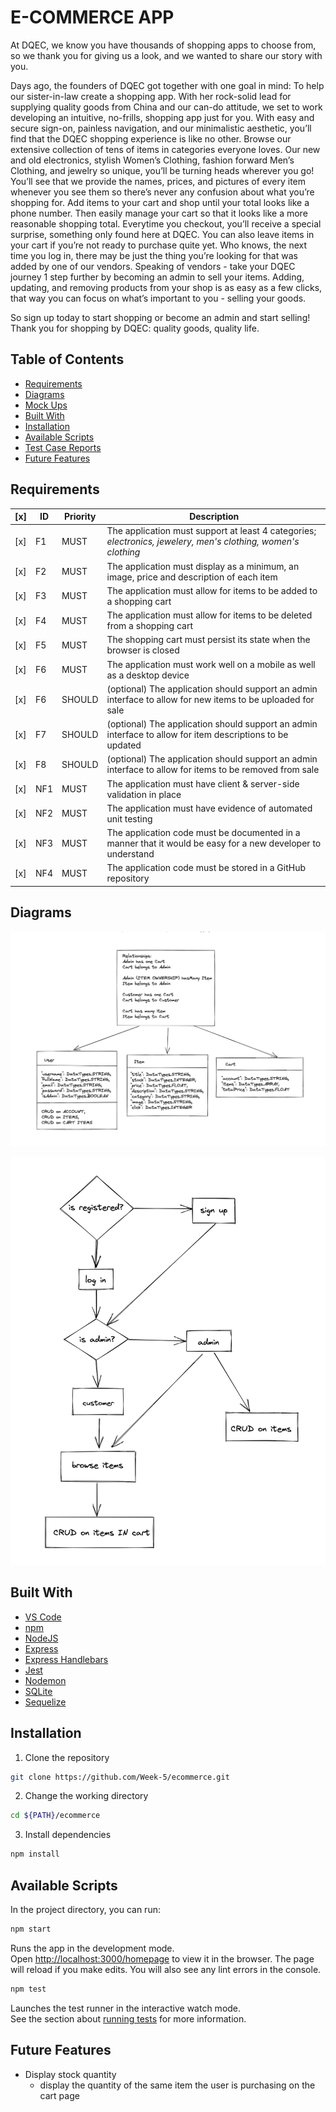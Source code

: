 # E-COMMERCE APP

At DQEC, we know you have thousands of shopping apps to choose from, so we thank you for giving us a look, and we wanted to share our story with you.

Days ago, the founders of DQEC got together with one goal in mind: To help our sister-in-law create a shopping app. With her rock-solid lead for supplying quality goods from China and our can-do attitude, we set to work developing an intuitive, no-frills, shopping app just for you. With easy and secure sign-on, painless navigation, and our minimalistic aesthetic, you’ll find that the DQEC shopping experience is like no other. Browse our extensive collection of tens of items in categories everyone loves. Our new and old electronics, stylish Women’s Clothing, fashion forward Men’s Clothing, and jewelry so unique, you’ll be turning heads wherever you go! You’ll see that we provide the names, prices, and pictures of every item whenever you see them so there’s never any confusion about what you’re shopping for. Add items to your cart and shop until your total looks like a phone number. Then easily manage your cart so that it looks like a more reasonable shopping total. Everytime you checkout, you’ll receive a special surprise, something only found here at DQEC. You can also leave items in your cart if you’re not ready to purchase quite yet. Who knows, the next time you log in, there may be just the thing you’re looking for that was added by one of our vendors. Speaking of vendors - take your DQEC journey 1 step further by becoming an admin to sell your items. Adding, updating, and removing products from your shop is as easy as a few clicks, that way you can focus on what’s important to you - selling your goods.

So sign up today to start shopping or become an admin and start selling! Thank you for shopping by DQEC: quality goods, quality life.

## Table of Contents

- [Requirements](#Requirements)
- [Diagrams](#Diagrams)
- [Mock Ups](./public/assets/mockup)
- [Built With](#Built-With)
- [Installation](#Installation)
- [Available Scripts](#Available-Scripts)
- [Test Case Reports](./test)
- [Future Features](#Future-Features)

## Requirements

| [x]  | ID   | Priority | Description                                                  |
| ---- | ---- | -------- | ------------------------------------------------------------ |
| [x]  | F1   | MUST     | The application must support at least 4 categories; *electronics, jewelery, men's clothing, women's clothing* |
| [x]  | F2   | MUST     | The application must display as a minimum, an image, price and description of each item |
| [x]  | F3   | MUST     | The application must allow for items to be added to a shopping cart |
| [x]  | F4   | MUST     | The application must allow for items to be deleted from a shopping cart |
| [x]  | F5   | MUST     | The shopping cart must persist its state when the browser is closed |
| [x]  | F6   | MUST     | The application must work well on a mobile as well as a desktop device |
| [x]  | F6   | SHOULD   | (optional) The application should support an admin interface to allow for new items to be uploaded for sale |
| [x]  | F7   | SHOULD   | (optional) The application should support an admin interface to allow for item descriptions to be updated |
| [x]  | F8   | SHOULD   | (optional) The application should support an admin interface to allow for items to be removed from sale |
| [x]  | NF1  | MUST     | The application must have client & server-side validation in place |
| [x]  | NF2  | MUST     | The application must have evidence of automated unit testing |
| [x]  | NF3  | MUST     | The application code must be documented in a manner that it would be easy for a new developer to understand |
| [x]  | NF4  | MUST     | The application code must be stored in a GitHub repository   |

## Diagrams

![database diagram](./public/assets/readmeAssets/db.png)

![activity Diagram](./public/assets/readmeAssets/activityDiagram.png)

## Built With

- [VS Code](https://code.visualstudio.com/)
- [npm](https://www.npmjs.com/)
- [NodeJS](https://nodejs.org/en/)
- [Express](https://expressjs.com/)
- [Express Handlebars](https://www.npmjs.com/package/express-handlebars)
- [Jest](https://jestjs.io/)
- [Nodemon](https://nodemon.io/)
- [SQLite](https://www.sqlite.org/index.html)
- [Sequelize](https://sequelize.org/master/manual/getting-started.html)

## Installation

1. Clone the repository

```bash
git clone https://github.com/Week-5/ecommerce.git
```

2. Change the working directory

```bash
cd ${PATH}/ecommerce
```

3. Install dependencies

```bash
npm install
```

## Available Scripts
In the project directory, you can run:

```bash
npm start
```
Runs the app in the development mode.<br />
Open [http://localhost:3000/homepage](http://localhost:3000/homepage) to view it in the browser.
The page will reload if you make edits.
You will also see any lint errors in the console.

```bash
npm test
```
Launches the test runner in the interactive watch mode.<br />
See the section about [running tests](https://www.npmjs.com/package/jest) for more information.

## Future Features

- Display stock quantity
  - display the quantity of the same item the user is purchasing on the cart page

